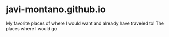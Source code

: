 # javi-montano.github.io
My favorite places of where I would want and already have traveled to!
The places where I would go
